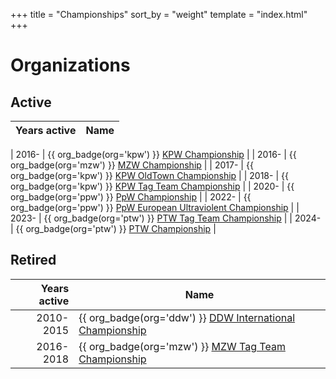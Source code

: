 +++
title = "Championships"
sort_by = "weight"
template = "index.html"
+++

# Organizations
<!-- NOTE: The tables below need to be sorted manually. Sort them by creation date, and if two or more entries have the same year, do a secondary sort by name. So for instance KPW Championship comes before MZW Championship. -->
## Active

| Years active | Name |
|--:|---|

| 2016- | {{ org_badge(org='kpw') }} [KPW Championship](@/c/kpw-championship.md) |
| 2016- | {{ org_badge(org='mzw') }} [MZW Championship](@/c/mzw-championship.md) |
| 2017- | {{ org_badge(org='kpw') }} [KPW OldTown Championship](@/c/kpw-old-town-championship.md) |
| 2018- | {{ org_badge(org='kpw') }} [KPW Tag Team Championship](@/c/kpw-tag-team-championship.md) |
| 2020- | {{ org_badge(org='ppw') }} [PpW Championship](@/c/ppw-championship.md) |
| 2022- | {{ org_badge(org='ppw') }} [PpW European Ultraviolent Championship](@/c/ppw-european-ultraviolent-championship.md) |
| 2023- | {{ org_badge(org='ptw') }} [PTW Tag Team Championship](@/c/ptw-tag-team-championship.md) |
| 2024- | {{ org_badge(org='ptw') }} [PTW Championship](@/c/ptw-championship.md) |

## Retired

| Years active | Name |
|--:|---|
| 2010-2015 | {{ org_badge(org='ddw') }} [DDW International Championship](@/c/ddw-international-championship.md) |
| 2016-2018 | {{ org_badge(org='mzw') }} [MZW Tag Team Championship](@/c/mzw-tag-team-championship.md) |
